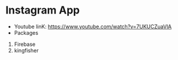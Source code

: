 # Instagram App
- Youtube linK: https://www.youtube.com/watch?v=7UKUCZuaVlA
- Packages
1. Firebase
2. kingfisher
